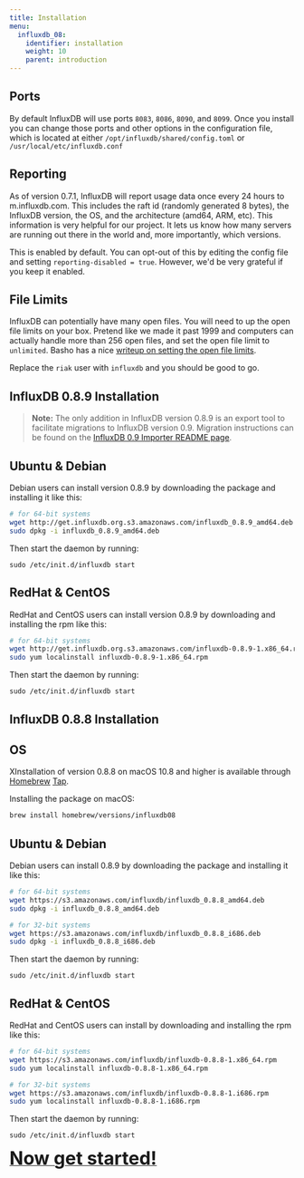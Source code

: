 ```yaml
---
title: Installation
menu:
  influxdb_08:
    identifier: installation
    weight: 10
    parent: introduction
---
```


## Ports
By default InfluxDB will use ports `8083`, `8086`, `8090`, and `8099`.
Once you install you can change those ports and other options in the configuration file, which is located at either `/opt/influxdb/shared/config.toml` or `/usr/local/etc/influxdb.conf`

## Reporting

As of version 0.7.1, InfluxDB will report usage data once every 24 hours to m.influxdb.com.
This includes the raft id (randomly generated 8 bytes), the InfluxDB version, the OS, and the architecture (amd64, ARM, etc).
This information is very helpful for our project.
It lets us know how many servers are running out there in the world and, more importantly, which versions.

This is enabled by default.
You can opt-out of this by editing the config file and setting `reporting-disabled = true`.
However, we'd be very grateful if you keep it enabled.

## File Limits

InfluxDB can potentially have many open files.
You will need to up the open file limits on your box.
Pretend like we made it past 1999 and computers can actually handle more than 256 open files, and set the open file limit to `unlimited`.
Basho has a nice [writeup on setting the open file limits](http://docs.basho.com/riak/latest/ops/tuning/open-files-limit/).

Replace the `riak` user with `influxdb` and you should be good to go.

## InfluxDB 0.8.9 Installation

> **Note:** The only addition in InfluxDB version 0.8.9 is an export tool to facilitate migrations to InfluxDB version 0.9.
Migration instructions can be found on the [InfluxDB 0.9 Importer README page](https://github.com/influxdb/influxdb/blob/master/importer/README.md).

## Ubuntu & Debian
Debian users can install version 0.8.9 by downloading the package and installing it like this:

```bash
# for 64-bit systems
wget http://get.influxdb.org.s3.amazonaws.com/influxdb_0.8.9_amd64.deb
sudo dpkg -i influxdb_0.8.9_amd64.deb
```

Then start the daemon by running:

```
sudo /etc/init.d/influxdb start
```

## RedHat & CentOS
RedHat and CentOS users can install version 0.8.9 by downloading and installing the rpm like this:

```bash
# for 64-bit systems
wget http://get.influxdb.org.s3.amazonaws.com/influxdb-0.8.9-1.x86_64.rpm
sudo yum localinstall influxdb-0.8.9-1.x86_64.rpm
```

Then start the daemon by running:

```
sudo /etc/init.d/influxdb start
```

## InfluxDB 0.8.8 Installation

## OS

XInstallation of version 0.8.8 on macOS 10.8 and higher is available through [Homebrew](http://brew.sh/) [Tap](https://github.com/Homebrew/homebrew/blob/master/share/doc/homebrew/brew-tap.md).


Installing the package on macOS:

```bash
brew install homebrew/versions/influxdb08
```

## Ubuntu & Debian
Debian users can install 0.8.9 by downloading the package and installing it like this:

```bash
# for 64-bit systems
wget https://s3.amazonaws.com/influxdb/influxdb_0.8.8_amd64.deb
sudo dpkg -i influxdb_0.8.8_amd64.deb

# for 32-bit systems
wget https://s3.amazonaws.com/influxdb/influxdb_0.8.8_i686.deb
sudo dpkg -i influxdb_0.8.8_i686.deb
```

Then start the daemon by running:

```
sudo /etc/init.d/influxdb start
```

## RedHat & CentOS
RedHat and CentOS users can install by downloading and installing the rpm like this:

```bash
# for 64-bit systems
wget https://s3.amazonaws.com/influxdb/influxdb-0.8.8-1.x86_64.rpm
sudo yum localinstall influxdb-0.8.8-1.x86_64.rpm

# for 32-bit systems
wget https://s3.amazonaws.com/influxdb/influxdb-0.8.8-1.i686.rpm
sudo yum localinstall influxdb-0.8.8-1.i686.rpm
```

Then start the daemon by running:

```
sudo /etc/init.d/influxdb start
```

<a href="/influxdb/v0.8/introduction/getting_started/"><font size="6"><b>Now get started!</b></font></a>
